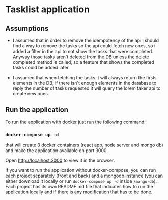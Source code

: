 # Tasklist application

## Assumptions

- I assumed that in order to remove the idempotency of the api i should find a way to remove the tasks so the api could fetch new ones, so i added a filter in the api to not show the tasks that were completed. Anyway those tasks aren't deleted from the DB unless the delete completed method is called, so a feature that shows the completed tasks could be added later.

- I assumed that when fetching the tasks it will always return the firsts elements in the DB, if there isn't enough elements in the database to reply the number of tasks requested it will query the lorem faker api to create new ones.

## Run the application

To run the application with docker just run the following command:

### `docker-compose up -d`

that will create 3 docker containers (react app, node server and mongo db) and make the application available on port 3000.

Open [http://localhost:3000](http://localhost:3000) to view it in the browser.

If you want to run the application without docker-compose, you can run each project separately (front and back) and a mongodb instance (you can either download it locally or run `docker-compose up -d` inside `/mongo-db`). Each project has its own README.md file that indicates how to run the application locally and if there is any modification that has to be done.
